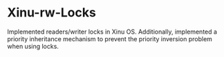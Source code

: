 # Xinu-rw-Locks

Implemented readers/writer locks in Xinu OS. Additionally, implemented a priority inheritance mechanism to prevent the priority inversion problem when using locks.
